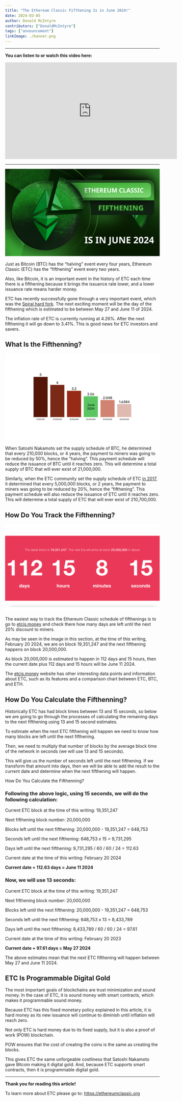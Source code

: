 ```yaml
---
title: "The Ethereum Classic Fifthening Is in June 2024!"
date: 2024-03-05
author: Donald McIntyre
contributors: ["DonaldMcIntyre"]
tags: ["announcement"]
linkImage: ./banner.png
---
```


---
**You can listen to or watch this video here:**

<iframe width="560" height="315" src="https://www.youtube.com/embed/h4e7QYI8L8A" title="YouTube video player" frameborder="0" allow="accelerometer; autoplay; clipboard-write; encrypted-media; gyroscope; picture-in-picture; web-share" allowfullscreen></iframe>

---

![](./banner.png)

Just as Bitcoin (BTC) has the “halving” event every four years, Ethereum Classic (ETC) has the “fifthening” event every two years. 

Also, like Bitcoin, it is an important event in the history of ETC each time there is a fifthening because it brings the issuance rate lower, and a lower issuance rate means harder money.

ETC has recently successfully gone through a very important event, which was the [Spiral hard fork](https://ethereumclassic.org/blog/2024-01-16-announcement-upgrade-your-nodes-for-the-ethereum-classic-spiral-upgrade-on-block-19250000). The next exciting moment will be the day of the fifthening which is estimated to be between May 27 and June 11 of 2024.

The inflation rate of ETC is currently running at 4.26%. After the next fifthening it will go down to 3.41%. This is good news for ETC investors and savers.

## What Is the Fifthenning?

![](./11.png)

When Satoshi Nakamoto set the supply schedule of BTC, he determined that every 210,000 blocks, or 4 years, the payment to miners was going to be reduced by 50%, hence the “halving”. This payment schedule will reduce the issuance of BTC until it reaches zero. This will determine a total supply of BTC that will ever exist of 21,000,000.

Similarly, when the ETC community set the supply schedule of ETC [in 2017](https://ecips.ethereumclassic.org/ECIPs/ecip-1017), it determined that every 5,000,000 blocks, or 2 years, the payment to miners was going to be reduced by 20%, hence the “fifthening”. This payment schedule will also reduce the issuance of ETC until it reaches zero. This will determine a total supply of ETC that will ever exist of 210,700,000.

## How Do You Track the Fifthenning?

![](2.png)

The easiest way to track the Ethereum Classic schedule of fifthenings is to go to [etcis.money](https://etcis.money/) and check there how many days are left until the next 20% discount to miners.

As may be seen in the image in this section, at the time of this writing, February 20 2024, we are on block 19,351,247 and the next fifthening happens on block 20,000,000.

As block 20,000,000 is estimated to happen in 112 days and 15 hours, then the current date plus 112 days and 15 hours will be June 11 2024.

The [etcis.money](https://etcis.money/) website has other interesting data points and information about ETC, such as its features and a comparison chart between ETC, BTC, and ETH.

## How Do You Calculate the Fifthenning?

Historically ETC has had block times between 13 and 15 seconds, so below we are going to go through the processes of calculating the remaining days to the next fifthening using 13 and 15 second estimates.

To estimate when the next ETC fifthening will happen we need to know how many blocks are left until the next fifthening. 

Then, we need to multiply that number of blocks by the average block time of the network in seconds (we will use 13 and 15 seconds). 

This will give us the number of seconds left until the next fifthening. If we transform that amount into days, then we will be able to add the result to the current date and determine when the next fifthening will happen.

How Do You Calculate the Fifthenning?

### Following the above logic, using 15 seconds, we will do the following calculation:

Current ETC block at the time of this writing: 19,351,247

Next fifthening block number: 20,000,000

Blocks left until the next fifthening: 20,000,000 - 19,351,247 = 648,753

Seconds left until the next fifthening: 648,753 x 15 = 9,731,295

Days left until the next fifthening: 9,731,295 / 60 / 60 / 24 = 112.63

Current date at the time of this writing: February 20 2024

**Current date + 112.63 days = June 11 2024**

### Now, we will use 13 seconds:

Current ETC block at the time of this writing: 19,351,247

Next fifthening block number: 20,000,000

Blocks left until the next fifthening: 20,000,000 - 19,351,247 = 648,753

Seconds left until the next fifthening: 648,753 x 13 = 8,433,789

Days left until the next fifthening: 8,433,789 / 60 / 60 / 24 = 97.61

Current date at the time of this writing: February 20 2023

**Current date + 97.61 days = May 27 2024**

The above estimates mean that the next ETC fifthening will happen between May 27 and June 11 2024.

## ETC Is Programmable Digital Gold

The most important goals of blockchains are trust minimization and sound money. In the case of ETC, it is sound money with smart contracts, which makes it programmable sound money.

Because ETC has this fixed monetary policy explained in this article, it is hard money as its new issuance will continue to  diminish until inflation will reach zero.

Not only ETC is hard money due to its fixed supply, but it is also a proof of work (POW) blockchain.

POW ensures that the cost of creating the coins is the same as creating the blocks. 

This gives ETC the same unforgeable costliness that Satoshi Nakamoto gave Bitcoin making it digital gold. And, because ETC supports smart contracts, then it is programmable digital gold.

---

**Thank you for reading this article!**

To learn more about ETC please go to: https://ethereumclassic.org
